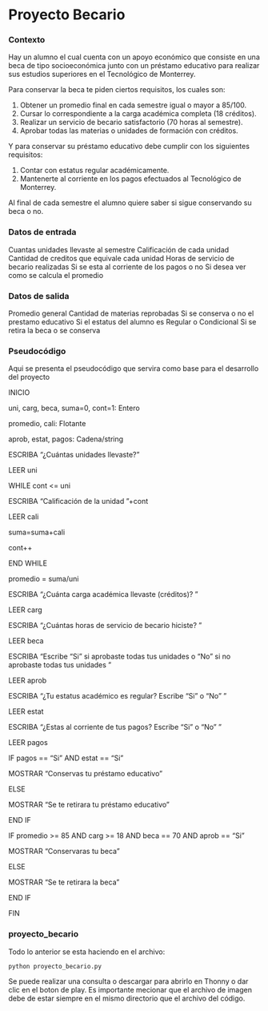 # Proyecto Becario

### Contexto
Hay un alumno el cual cuenta con un apoyo económico que consiste en una beca de tipo socioeconómica junto con un préstamo educativo para realizar sus estudios superiores en el Tecnológico de Monterrey.

Para conservar la beca te piden ciertos requisitos, los cuales son:
  1.	Obtener un promedio final en cada semestre igual o mayor a 85/100.
  2.	Cursar lo correspondiente a la carga académica completa (18 créditos).
  3.	Realizar un servicio de becario satisfactorio (70 horas al semestre).
  4.	Aprobar todas las materias o unidades de formación con créditos.

Y para conservar su préstamo educativo debe cumplir con los siguientes requisitos:
  1.	Contar con estatus regular académicamente.
  2.	Mantenerte al corriente en los pagos efectuados al Tecnológico de Monterrey.

Al final de cada semestre el alumno quiere saber si sigue conservando su beca o no.

### Datos de entrada
Cuantas unidades llevaste al semestre
Calificación de cada unidad
Cantidad de creditos que equivale cada unidad
Horas de servicio de becario realizadas
Si se esta al corriente de los pagos o no
Si desea ver como se calcula el promedio

### Datos de salida
Promedio general
Cantidad de materias reprobadas
Si se conserva o no el prestamo educativo
Si el estatus del alumno es Regular o Condicional
Si se retira la beca o se conserva
 
### Pseudocódigo
Aqui se presenta el pseudocódigo que servira como base para el desarrollo del proyecto

INICIO

uni, carg, beca, suma=0, cont=1: Entero

promedio, cali: Flotante

aprob, estat, pagos: Cadena/string

ESCRIBA “¿Cuántas unidades llevaste?”

LEER uni

WHILE  cont  <=  uni

   ESCRIBA “Calificación de la unidad ”+cont
    
   LEER cali
    
   suma=suma+cali
    
   cont++
    
END WHILE

promedio  =  suma/uni

ESCRIBA “¿Cuánta carga académica llevaste (créditos)? ”

LEER carg

ESCRIBA “¿Cuántas horas de servicio de becario hiciste? ”

LEER beca

ESCRIBA “Escribe “Si” si aprobaste todas tus unidades o “No” si no aprobaste todas tus unidades ”

LEER aprob

ESCRIBA “¿Tu estatus académico es regular? Escribe “Si” o “No” ”

LEER estat

ESCRIBA “¿Estas al corriente de tus pagos? Escribe “Si” o “No” ”

LEER pagos

IF pagos == “Si”  AND  estat == “Si”

   MOSTRAR “Conservas tu préstamo educativo”
    
ELSE

   MOSTRAR “Se te retirara tu préstamo educativo”
    
END IF

IF promedio >= 85  AND  carg >= 18  AND  beca == 70  AND  aprob == “Si”

   MOSTRAR “Conservaras tu beca”
    
ELSE

   MOSTRAR “Se te retirara la beca”
    
END IF

FIN

### proyecto_becario
Todo lo anterior se esta haciendo en el archivo:

    python proyecto_becario.py
    
Se puede realizar una consulta o descargar para abrirlo en Thonny o dar clic en el boton de play.
Es importante mecionar que el archivo de imagen debe de estar siempre en el mismo directorio que el archivo del código.
